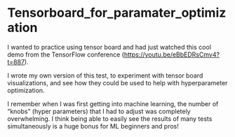 # Tensorboard_for_paramater_optimization

I wanted to practice using tensor board and had just watched this cool demo from the TensorFlow conference (https://youtu.be/eBbEDRsCmv4?t=887).  

I wrote my own version of this test, to experiment with tensor board visualizations, and see how they could be used to help with hyperparameter optimization.  

I remember when I was first getting into machine learning, the number of “knobs” (hyper parameters) that I had to adjust was completely overwhelming.  I think being able to easily see the results of many tests simultaneously is a huge bonus for ML beginners and pros!
